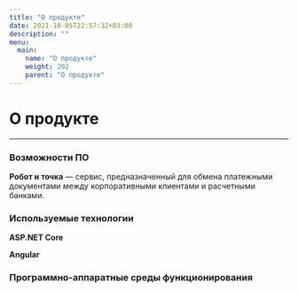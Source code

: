 ```yaml
---
title: "О продукте"
date: 2021-10-05T22:57:32+03:00
description: ""
menu:
  main:
    name: "О продукте"
    weight: 202
    parent: "О продукте"
---
```


# О продукте
---

### Возможности ПО

**Робот и точка** — сервис, предназначенный для обмена платежными документами между корпоративными клиентами и расчетными банками.



### Используемые технологии

**ASP.NET Core** 

**Angular** 

### Программно-аппаратные среды функционирования

